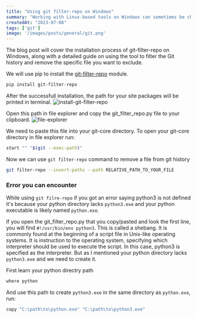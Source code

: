 ```yaml
---
title: "Using git filter-repo on Windows"
summary: "Working with Linux-based tools on Windows can sometimes be challenging. In this blog post, we will explore how can we remove a file from Git history using git-filter-repo."
createdAt: "2023-07-08"
tags: ['git']
image: '/images/posts/general/git.png'
---
```


The blog post will cover the installation process of git-filter-repo on Windows, along with a detailed guide on using the tool to filter the Git history and remove the specific file you want to exclude. 

We will use pip to install the [git-filter-repo](https://pypi.org/project/git-filter-repo/) module.

```bash
pip install git-filter-repo
```

After the successfull installation, the path for your site packages will be printed in terminal. 
![install-git-filter-repo](/images/posts/using-git-filter-repo-in-windows/install-git-filter-repo.png)

Open this path in file explorer and copy the git_filter_repo.py file to your clipboard.
![file-explorer](/images/posts/using-git-filter-repo-in-windows/file-explorer.png)

We need to paste this file into your git-core directory. To open your git-core directory in file explorer run:

```bash
start "" "$(git --exec-path)"
```

Now we can use `git filter-repo` command to remove a file from git history 

```bash
git filter-repo --invert-paths --path RELATIVE_PATH_TO_YOUR_FILE
```

### Error you can encounter
While using `git filre-repo` if you got an error saying python3 is not defined it's because your python directory lacks `python3.exe` and your python executable is likely named `python.exe`.

If you open the git_filter_repo.py that you copy/pasted and look the first line, you will find `#!/usr/bin/env python3`. This is called a shebang. It is commonly found at the beginning of a script file in Unix-like operating systems. It is instruction to the operating system, specifying which interpreter should be used to execute the script. In this case, python3 is specified as the interpreter. But as I mentioned your python directory lacks `python3.exe` and we need to create it.

First learn your python directry path

```bash
where python
```

And use this path to create `python3.exe` in the same directory as `python.exe`, run:

```bash
copy "C:\path\to\python.exe" "C:\path\to\python3.exe"
```





